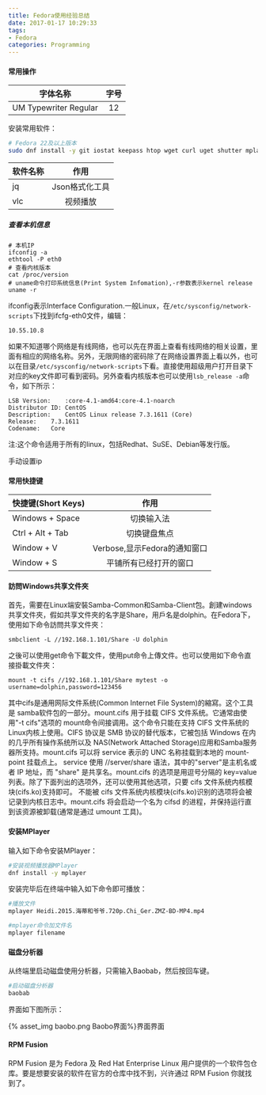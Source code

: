 ```yaml
---
title: Fedora使用经验总结
date: 2017-01-17 10:29:33
tags:
- Fedora
categories: Programming
---
```


#### 常用操作

| 字体名称                  |  字号  |
| --------------------- | :--: |
| UM Typewriter Regular |  12  |

安装常用软件：

```Bash
# Fedora 22及以上版本
sudo dnf install -y git iostat keepass htop wget curl uget shutter mplayer vlc baobab jq zeal
```

| 软件名称 |    作用     |
| ---- | :-------: |
| jq   | Json格式化工具 |
| vlc  |   视频播放    |

##### 查看本机信息

```
# 本机IP
ifconfig -a
ethtool -P eth0
# 查看内核版本
cat /proc/version
# uname命令打印系统信息(Print System Infomation),-r参数表示kernel release
uname -r
```

ifconfig表示Interface Configuration.一般Linux，在`/etc/sysconfig/network-scripts`下找到ifcfg-eth0文件，编辑：

<!-- more -->

```
10.55.10.8
```

如果不知道哪个网络是有线网络，也可以先在界面上查看有线网络的相关设置，里面有相应的网络名称。另外，无限网络的密码除了在网络设置界面上看以外，也可以在目录`/etc/sysconfig/network-scripts`下看。直接使用超级用户打开目录下对应的key文件即可看到密码。另外查看内核版本也可以使用`lsb_release -a`命令，如下所示：

```
LSB Version:	:core-4.1-amd64:core-4.1-noarch
Distributor ID:	CentOS
Description:	CentOS Linux release 7.3.1611 (Core) 
Release:	7.3.1611
Codename:	Core
```

注:这个命令适用于所有的linux，包括Redhat、SuSE、Debian等发行版。

手动设置ip

#### 常用快捷键

| 快捷键(Short Keys)  |          作用           |
| ---------------- | :-------------------: |
| Windows + Space  |         切换输入法         |
| Ctrl + Alt + Tab |        切换键盘焦点         |
| Window + V       | Verbose,显示Fedora的通知窗口 |
| Window + S       |      平铺所有已经打开的窗口      |

#### 訪問Windows共享文件夾

首先，需要在Linux端安裝Samba-Common和Samba-Client包。創建windows共享文件夾，假如共享文件夾的名字是Share，用戶名是dolphin。在Fedora下，使用如下命令訪問共享文件夾：

```shell
smbclient -L //192.168.1.101/Share -U dolphin
```

之後可以使用get命令下載文件，使用put命令上傳文件。也可以使用如下命令直接掛載文件夾：

```shell
mount -t cifs //192.168.1.101/Share mytest -o username=dolphin,password=123456
```

其中cifs是通用网际文件系统(Common Internet File System)的縮寫。这个工具是 samba软件包的一部分。mount.cifs 用于挂载 CIFS 文件系统。它通常由使用"-t cifs"选项的 mount命令间接调用。这个命令只能在支持 CIFS 文件系统的Linux内核上使用。CIFS 协议是 SMB 协议的替代版本，它被包括 Windows 在内的几乎所有操作系统所以及 NAS(Network Attached Storage)应用和Samba服务器所支持。mount.cifs 可以将 service 表示的 UNC 名称挂载到本地的 mount-point 挂载点上。       service 使用 //server/share 语法，其中的"server"是主机名或者 IP 地址，而 "share" 是共享名。mount.cifs 的选项是用逗号分隔的 key=value 列表。除了下面列出的选项外，还可以使用其他选项，只要 cifs 文件系统内核模块(cifs.ko)支持即可。       不能被 cifs 文件系统内核模块(cifs.ko)识别的选项将会被记录到内核日志中。mount.cifs 将会启动一个名为 cifsd 的进程，并保持运行直到该资源被卸载(通常是通过 umount 工具)。

#### 安装MPlayer

输入如下命令安装MPlayer：

```Bash
#安装视频播放器MPlayer
dnf install -y mplayer
```

安装完毕后在终端中输入如下命令即可播放：

```Bash
#播放文件
mplayer Heidi.2015.海蒂和爷爷.720p.Chi_Ger.ZMZ-BD-MP4.mp4

#mplayer命令加文件名
mplayer filename
```

#### 磁盘分析器

从终端里启动磁盘使用分析器，只需输入Baobab，然后按回车键。

```Bash
#启动磁盘分析器
baobab
```

界面如下图所示：

{% asset_img baobo.png Baobo界面%}界面界面

#### RPM Fusion

RPM Fusion 是为 Fedora 及 Red Hat Enterprise Linux 用户提供的一个软件包仓库。要是想要安装的软件在官方的仓库中找不到，兴许通过 RPM Fusion 你就找到了。
